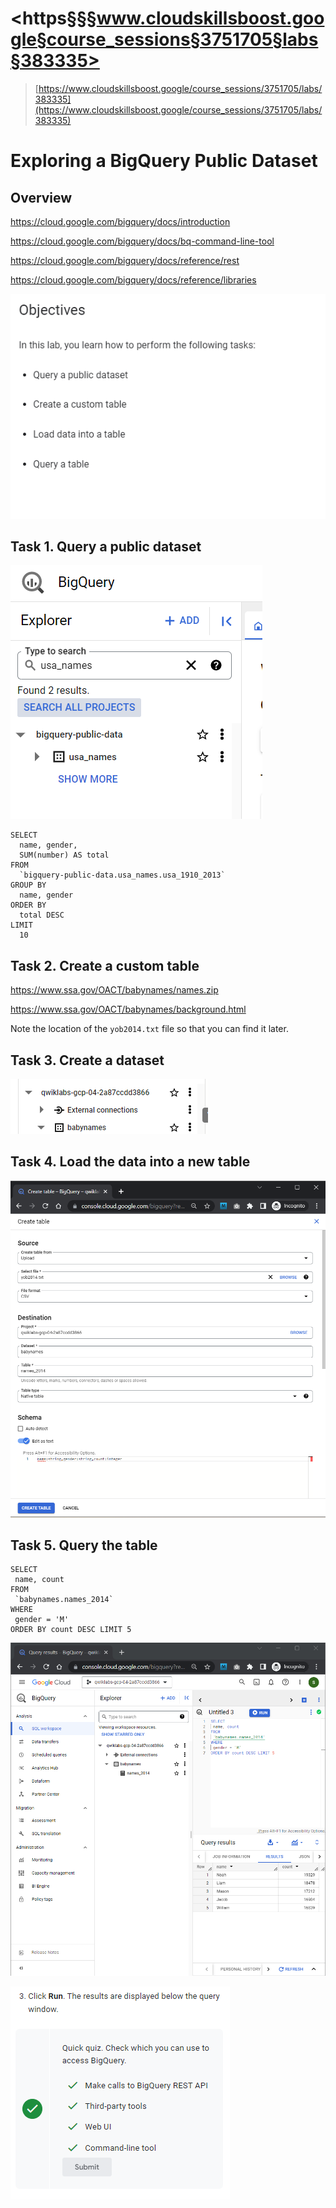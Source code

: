 # <https§§§www.cloudskillsboost.google§course_sessions§3751705§labs§383335>

> [https://www.cloudskillsboost.google/course_sessions/3751705/labs/383335](https://www.cloudskillsboost.google/course_sessions/3751705/labs/383335)

# Exploring a BigQuery Public Dataset

## Overview

https://cloud.google.com/bigquery/docs/introduction

https://cloud.google.com/bigquery/docs/bq-command-line-tool

https://cloud.google.com/bigquery/docs/reference/rest

https://cloud.google.com/bigquery/docs/reference/libraries

![1688028257995.png](./1688028257995.png)

## Task 1. Query a public dataset

![1688029063264.png](./1688029063264.png)

```
SELECT
  name, gender,
  SUM(number) AS total
FROM
  `bigquery-public-data.usa_names.usa_1910_2013`
GROUP BY
  name, gender
ORDER BY
  total DESC
LIMIT
  10
```

## Task 2. Create a custom table

https://www.ssa.gov/OACT/babynames/names.zip

https://www.ssa.gov/OACT/babynames/background.html

Note the location of the `yob2014.txt` file so that you can find it later.

## Task 3. Create a dataset

 ![1688029407717.png](./1688029407717.png)



## Task 4. Load the data into a new table

![1688029389672.png](./1688029389672.png)

## Task 5. Query the table

```
SELECT
 name, count
FROM
 `babynames.names_2014`
WHERE
 gender = 'M'
ORDER BY count DESC LIMIT 5
```

 ![1688030938588.png](./1688030938588.png)



 ![1688030959545.png](./1688030959545.png)
